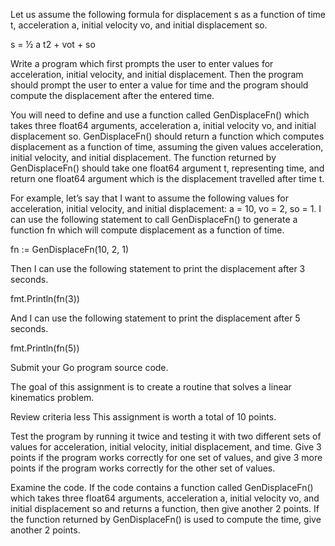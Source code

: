 Let us assume the following formula for
displacement s as a function of time t, acceleration a, initial velocity vo,
and initial displacement so.

s = ½ a t2 + vot + so

Write a program which first prompts the user
to enter values for acceleration, initial velocity, and initial displacement.
Then the program should prompt the user to enter a value for time and the
program should compute the displacement after the entered time.

You will need to define and use a function
called GenDisplaceFn() which takes three float64
arguments, acceleration a, initial velocity vo, and initial
displacement so. GenDisplaceFn()
should return a function which computes displacement as a function of time,
assuming the given values acceleration, initial velocity, and initial
displacement. The function returned by GenDisplaceFn() should take one float64 argument t, representing time, and return one
float64 argument which is the displacement travelled after time t.

For example, let’s say that I want to assume
the following values for acceleration, initial velocity, and initial
displacement: a = 10, vo = 2, so = 1. I can use the
following statement to call GenDisplaceFn() to
generate a function fn which will compute displacement as a function of time.

fn := GenDisplaceFn(10, 2, 1)

Then I can use the following statement to
print the displacement after 3 seconds.

fmt.Println(fn(3))

And I can use the following statement to print
the displacement after 5 seconds.

fmt.Println(fn(5))

Submit your Go program source code.


The goal of this assignment is to create a routine that solves a linear kinematics problem.

Review criteria
less 
This assignment is worth a total of 10 points.

Test the program by running it twice and
testing it with two different sets of values for acceleration, initial velocity,
initial displacement, and time. Give 3 points if the program works correctly
for one set of values, and give 3 more points if the program works correctly
for the other set of values.

Examine the code. If the code contains a
function called GenDisplaceFn()
which takes three float64 arguments, acceleration a, initial velocity vo,
and initial displacement so and returns a function, then give
another 2 points. If the function returned by GenDisplaceFn() is used to compute the time, give another 2 points.

 